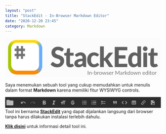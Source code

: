 ```yaml
---
layout: "post"
title: "StackEdit - In-Browser Markdown Editor"
date: "2020-12-20 23:45"
category: Markdown
---
```

![StackEdit](https://github.com/udarian/udarian.github.io/raw/master/images/2020/12/stackedit-logo.png)


Saya menemukan sebuah tool yang cukup memudahkan untuk menulis dalam format **Markdown** karena memiliki fitur WYSIWYG controls.

![WYSIWYG Controls](https://github.com/udarian/udarian.github.io/raw/master/images/2020/12/stackedit-menu.png)
Tool ini bernama **[StackEdit](https://github.com/benweet/stackedit)** yang dapat dijalankan langsung dari browser tanpa harus dilakukan instalasi terlebih dahulu.

[**Klik disini**](https://stackedit.io/) untuk informasi detail tool ini.